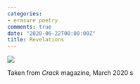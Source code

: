 ```yaml
---
categories:
- erasure poetry
comments: true
date: "2020-06-22T00:00:00Z"
title: Revelations
---
```


<img src="/assets/images/articles/revelations.jpeg" class="responsive"><br>

Taken from *Crack* magazine, March 2020
s
